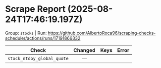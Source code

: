 # Scrape Report (2025-08-24T17:46:19.197Z)

Group: `stocks`  |  Run: https://github.com/AlbertoRoca96/scraping-checks-scheduler/actions/runs/17191866332

| Check | Changed | Keys | Error |
|---|:---:|:--|:--|
| `stock_ntdoy_global_quote` | — |  |  |
